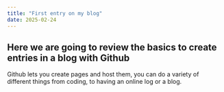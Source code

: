 ```yaml
---
title: "First entry on my blog"
date: 2025-02-24
---
```


## Here we are going to review the basics to create entries in a blog with Github

Github lets you create pages and host them, you can do a variety of different things from coding, to having an online log or a blog.
